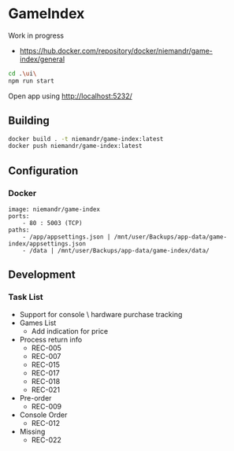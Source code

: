 # GameIndex

Work in progress

- https://hub.docker.com/repository/docker/niemandr/game-index/general

```bash
cd .\ui\
npm run start
```

Open app using [http://localhost:5232/](http://localhost:5232/)

## Building

```bash
docker build . -t niemandr/game-index:latest
docker push niemandr/game-index:latest
```

## Configuration

### Docker

```text
image: niemandr/game-index
ports:
    - 80 : 5003 (TCP)
paths:
    - /app/appsettings.json | /mnt/user/Backups/app-data/game-index/appsettings.json
    - /data | /mnt/user/Backups/app-data/game-index/data/
```

## Development

### Task List

- Support for console \ hardware purchase tracking
- Games List
  - Add indication for price
- Process return info
  - REC-005
  - REC-007
  - REC-015
  - REC-017
  - REC-018
  - REC-021
- Pre-order
  - REC-009
- Console Order
  - REC-012
- Missing
  - REC-022
